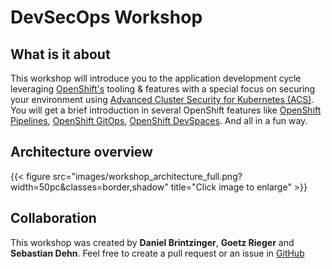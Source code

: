 # DevSecOps Workshop

## What is it about

This workshop will introduce you to the application development cycle leveraging [OpenShift's](https://www.redhat.com/en/technologies/cloud-computing/openshift) tooling & features with a special focus on securing your environment using [Advanced Cluster Security for Kubernetes (ACS)](https://www.redhat.com/en/technologies/cloud-computing/openshift/advanced-cluster-security-kubernetes).
You will get a brief introduction in several OpenShift features like [OpenShift Pipelines](https://docs.openshift.com/container-platform/4.10/cicd/pipelines/op-release-notes.html), [OpenShift GitOps](https://docs.openshift.com/container-platform/4.10/cicd/gitops/gitops-release-notes.html), [OpenShift DevSpaces](https://developers.redhat.com/products/codeready-workspaces/overview).
And all in a fun way.

## Architecture overview

{{< figure src="images/workshop_architecture_full.png?width=50pc&classes=border,shadow" title="Click image to enlarge" >}}

## Collaboration

This workshop was created by **Daniel Brintzinger**, **Goetz Rieger** and **Sebastian Dehn**.
Feel free to create a pull request or an issue in [GitHub](https://github.com/devsecops-workshop)
